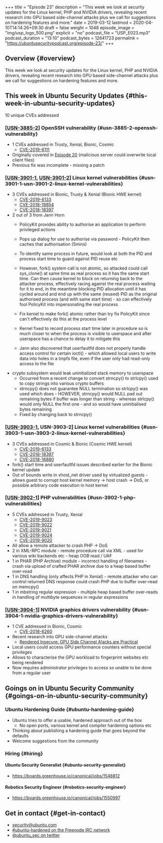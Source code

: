 +++
title = "Episode 23"
description = "This week we look at security updates for the Linux kernel, PHP and NVIDIA drivers, revealing recent research into GPU based side-channel attacks plus we call for suggestions on hardening features and more."
date = 2019-03-12
lastmod = 2020-04-10T14:14:26+09:30
draft = false
weight = 1048
episode_image = "img/usp_logo_500.png"
explicit = "no"
podcast_file = "USP_E023.mp3"
podcast_duration = "13:10"
podcast_bytes = 12641723
permalink = "https://ubuntusecuritypodcast.org/episode-23/"
+++

## Overview {#overview}

This week we look at security updates for the Linux kernel, PHP and NVIDIA drivers, revealing recent research into GPU based side-channel attacks plus we call for suggestions on hardening features and more.


## This week in Ubuntu Security Updates {#this-week-in-ubuntu-security-updates}

10 unique CVEs addressed


### [[USN-3885-2](https://usn.ubuntu.com/3885-2/)] OpenSSH vulnerability {#usn-3885-2-openssh-vulnerability}

-   1 CVEs addressed in Trusty, Xenial, Bionic, Cosmic
    -   [CVE-2019-6111](https://people.canonical.com/~ubuntu-security/cve/CVE-2019-6111)
-   Originally covered in [Episode 20](https://ubuntusecuritypodcast.org/episode-20) (malicious server could overwrite local client files)
-   Previous fix was incomplete - missing a patch


### [[USN-3901-1](https://usn.ubuntu.com/3901-1/), [USN-3901-2](https://usn.ubuntu.com/3901-2/)] Linux kernel vulnerabilities {#usn-3901-1-usn-3901-2-linux-kernel-vulnerabilities}

-   3 CVEs addressed in Bionic, Trusty & Xenial (Bionic HWE kernel)
    -   [CVE-2019-6133](https://people.canonical.com/~ubuntu-security/cve/CVE-2019-6133)
    -   [CVE-2018-19854](https://people.canonical.com/~ubuntu-security/cve/CVE-2018-19854)
    -   [CVE-2018-18397](https://people.canonical.com/~ubuntu-security/cve/CVE-2018-18397)
-   2 out of 3 from Jann Horn
    -   PolicyKit provides ability to authorise an application to perform privileged actions
    -   Pops up dialog for use to authorise via password - PolicyKit then caches that authorisation (5mins)
    -   To identify same process in future, would look at both the PID and process start time to guard against PID reuse etc
    -   However, fork() system call is not atomic, so attacked could call sys\_clone() at same time as real process so it has the same start time. Can then cause kernel to block on returning back to the attacker process, effectively racing against the real process waiting for it to end, in the meantime blocking PID allocation until it has cycled around and end up with the same (reused) PID as the original authorised process (and with same start time) - so can effectively fool PolicyKit into impersonating the real process
    -   Fix kernel to make fork() atomic rather than try fix PolicyKit since can't effectively do this at the process level
    -   Kernel fixed to record process start time later in procedure so is much closer to when the process is visible to userspace and after userspace has a chance to delay it to mitigate this

    -   Jann also discovered that userfaultfd does not properly handle access control for certain ioctl() - which allowed local users to write data into holes in a tmpfs file, even if the user only had read-only access to the file
-   crypto subsystem would leak uninitialized stack memory to userspace
    -   Occurred from a recent change to convert strncpy() to strlcpy() used to copy strings into various crypto buffers
    -   strncpy() does not guarantee NULL termination so strlcpy() was used which does - HOWEVER, strncpy() would NULL pad out remaining bytes if buffer was longer than string - whereas strlcpy() would only NULL the first one - and so would have uninitialised bytes remaining
    -   Fixed by changing back to strncpy()


### [[USN-3903-1](https://usn.ubuntu.com/3903-1/), USN-3903-2] Linux kernel vulnerabilities {#usn-3903-1-usn-3903-2-linux-kernel-vulnerabilities}

-   3 CVEs addressed in Cosmic & Bionic (Cosmic HWE kernel)
    -   [CVE-2019-6133](https://people.canonical.com/~ubuntu-security/cve/CVE-2019-6133)
    -   [CVE-2018-18397](https://people.canonical.com/~ubuntu-security/cve/CVE-2018-18397)
    -   [CVE-2018-16880](https://people.canonical.com/~ubuntu-security/cve/CVE-2018-16880)
-   fork() start time and userfaultfd issues described earlier for the Bionic kernel update
-   Out of bounds write in vhost\_net driver used by virtualized guests - allows guest to corrupt host kernel memory -> host crash -> DoS, or possible arbitrary code execution in host kernel


### [[USN-3902-1](https://usn.ubuntu.com/3902-1/)] PHP vulnerabilities {#usn-3902-1-php-vulnerabilities}

-   5 CVEs addressed in Trusty, Xenial
    -   [CVE-2019-9023](https://people.canonical.com/~ubuntu-security/cve/CVE-2019-9023)
    -   [CVE-2019-9022](https://people.canonical.com/~ubuntu-security/cve/CVE-2019-9022)
    -   [CVE-2019-9021](https://people.canonical.com/~ubuntu-security/cve/CVE-2019-9021)
    -   [CVE-2019-9024](https://people.canonical.com/~ubuntu-security/cve/CVE-2019-9024)
    -   [CVE-2019-9020](https://people.canonical.com/~ubuntu-security/cve/CVE-2019-9020)
-   All allow a remote attacker to crash PHP -> DoS
-   2 in XML-RPC module - remote procedure call via XML - used for various wiki backends etc - heap OOB read / UAF
-   1 in PHAR (PHP Archive) module - incorrect handling of filenames - crash via upload of crafted PHAR archive due to a heap based buffer over-read
-   1 in DNS handling (only affects PHP in Xenial) - remote attacker who can control returned DNS response could crash PHP due to buffer over-read on memcpy()
-   1 in mbstring regular expression - multiple heap based buffer over-reads in handling of multibyte sequences in regular expressions


### [[USN-3904-1](https://usn.ubuntu.com/3904-1/)] NVIDIA graphics drivers vulnerability {#usn-3904-1-nvidia-graphics-drivers-vulnerability}

-   1 CVE addressed in Bionic, Cosmic
    -   [CVE-2018-6260](https://people.canonical.com/~ubuntu-security/cve/CVE-2018-6260)
-   Recent research into GPU side-channel attacks
    -   [Rendered Insecure: GPU Side Channel A!acks are Practical](https://www.cs.ucr.edu/~zhiyunq/pub/ccs18%5Fgpu%5Fside%5Fchannel.pdf)
-   Local users could access GPU performance counters without special privileges
-   Allows to characterise the GPU workload to fingerprint websites etc being rendered
-   Now requires administrator privileges to access so unable to be done from a regular user


## Goings on in Ubuntu Security Community {#goings-on-in-ubuntu-security-community}


### Ubuntu Hardening Guide {#ubuntu-hardening-guide}

-   Ubuntu tries to offer a usable, hardened approach out of the box
    -   No open ports, various kernel and compiler hardening options etc
-   Thinking about publishing a hardening guide that goes beyond the defaults
-   Welcome suggestions from the community


### Hiring {#hiring}


#### Ubuntu Security Generalist {#ubuntu-security-generalist}

-   <https://boards.greenhouse.io/canonical/jobs/1548812>


#### Robotics Security Engineer {#robotics-security-engineer}

-   <https://boards.greenhouse.io/canonical/jobs/1550997>


## Get in contact {#get-in-contact}

-   [security@ubuntu.com](mailto:security@ubuntu.com)
-   [#ubuntu-hardened on the Freenode IRC network](http://webchat.freenode.net/#ubuntu-hardened)
-   [@ubuntu\_sec on twitter](https://twitter.com/ubuntu%5Fsec)